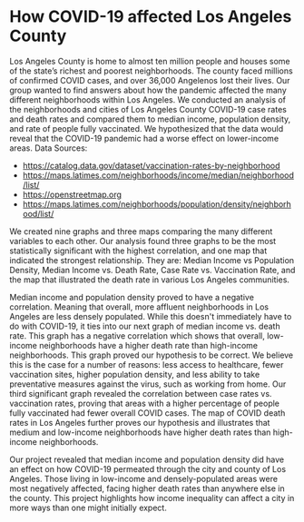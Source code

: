 # How COVID-19 affected Los Angeles County

Los Angeles County is home to almost ten million people and houses some of the state’s richest and poorest neighborhoods. The county faced millions of confirmed COVID cases, and over 36,000 Angelenos lost their lives. Our group wanted to find answers about how the pandemic affected the many different neighborhoods within Los Angeles. We conducted an analysis of the neighborhoods and cities of Los Angeles County COVID-19 case rates and death rates and compared them to median income, population density, and rate of people fully vaccinated. We hypothesized that the data would reveal that the COVID-19 pandemic had a worse effect on lower-income areas.
Data Sources:
- https://catalog.data.gov/dataset/vaccination-rates-by-neighborhood
- https://maps.latimes.com/neighborhoods/income/median/neighborhood/list/
- https://openstreetmap.org
- https://maps.latimes.com/neighborhoods/population/density/neighborhood/list/

We created nine graphs and three maps comparing the many different variables to each other. Our analysis found three graphs to be the most statistically significant with the highest correlation, and one map that indicated the strongest relationship. They are: Median Income vs Population Density, Median Income vs. Death Rate, Case Rate vs. Vaccination Rate, and the map that illustrated the death rate in various Los Angeles communities.

Median income and population density proved to have a negative correlation. Meaning that overall, more affluent neighborhoods in Los Angeles are less densely populated. While this doesn't immediately have to do with COVID-19, it ties into our next graph of median income vs. death rate. This graph has a negative correlation which shows that overall, low-income neighborhoods have a higher death rate than high-income neighborhoods. This graph proved our hypothesis to be correct. We believe this is the case for a number of reasons: less access to healthcare, fewer vaccination sites, higher population density, and less ability to take preventative measures against the virus, such as working from home. Our third significant graph revealed the correlation between case rates vs. vaccination rates, proving that areas with a higher percentage of people fully vaccinated had fewer overall COVID cases. The map of COVID death rates in Los Angeles further proves our hypothesis and illustrates that medium and low-income neighborhoods have higher death rates than high-income neighborhoods.

Our project revealed that median income and population density did have an effect on how COVID-19 permeated through the city and county of Los Angeles. Those living in low-income and densely-populated areas were most negatively affected, facing higher death rates than anywhere else in the county. This project highlights how income inequality can affect a city in more ways than one might initially expect.


